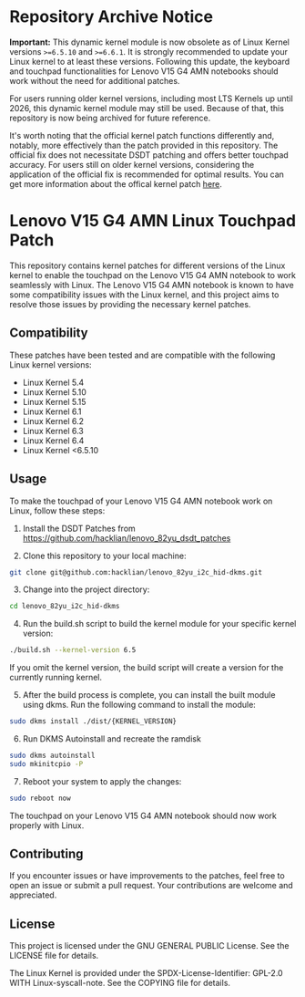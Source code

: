 # Repository Archive Notice
**Important:** This dynamic kernel module is now obsolete as of Linux Kernel versions `>=6.5.10` and `>=6.6.1`. It is strongly recommended to update your Linux kernel to at least these versions. Following this update, the keyboard and touchpad functionalities for Lenovo V15 G4 AMN notebooks should work without the need for additional patches.

For users running older kernel versions, including most LTS Kernels up until 2026, this dynamic kernel module may still be used. Because of that, this repository is now being archived for future reference.

It's worth noting that the official kernel patch functions differently and, notably, more effectively than the patch provided in this repository. The official fix does not necessitate DSDT patching and offers better touchpad accuracy. For users still on older kernel versions, considering the application of the official fix is recommended for optimal results. You can get more information about the offical kernel patch [here](https://bugzilla.kernel.org/show_bug.cgi?id=218003).

# Lenovo V15 G4 AMN Linux Touchpad Patch

This repository contains kernel patches for different versions of the Linux kernel to enable the touchpad on the Lenovo V15 G4 AMN notebook to work seamlessly with Linux. The Lenovo V15 G4 AMN notebook is known to have some compatibility issues with the Linux kernel, and this project aims to resolve those issues by providing the necessary kernel patches.

## Compatibility

These patches have been tested and are compatible with the following Linux kernel versions:

- Linux Kernel 5.4
- Linux Kernel 5.10
- Linux Kernel 5.15
- Linux Kernel 6.1
- Linux Kernel 6.2
- Linux Kernel 6.3
- Linux Kernel 6.4
- Linux Kernel <6.5.10

## Usage

To make the touchpad of your Lenovo V15 G4 AMN notebook work on Linux, follow these steps:

1. Install the DSDT Patches from https://github.com/hacklian/lenovo_82yu_dsdt_patches

2. Clone this repository to your local machine:
```bash
git clone git@github.com:hacklian/lenovo_82yu_i2c_hid-dkms.git
```

3. Change into the project directory:
```bash
cd lenovo_82yu_i2c_hid-dkms
```

4. Run the build.sh script to build the kernel module for your specific kernel version:
```bash
./build.sh --kernel-version 6.5
```
If you omit the kernel version, the build script will create a version for the currently running kernel.


5. After the build process is complete, you can install the built module using dkms. Run the following command to install the module:
```bash
sudo dkms install ./dist/{KERNEL_VERSION}
```

6. Run DKMS Autoinstall and recreate the ramdisk
```bash
sudo dkms autoinstall
sudo mkinitcpio -P
```

7. Reboot your system to apply the changes:
```bash
sudo reboot now
```

The touchpad on your Lenovo V15 G4 AMN notebook should now work properly with Linux.

## Contributing
If you encounter issues or have improvements to the patches, feel free to open an issue or submit a pull request. Your contributions are welcome and appreciated.

## License
This project is licensed under the GNU GENERAL PUBLIC License. See the LICENSE file for details.

The Linux Kernel is provided under the SPDX-License-Identifier: GPL-2.0 WITH Linux-syscall-note. See the COPYING file for details.